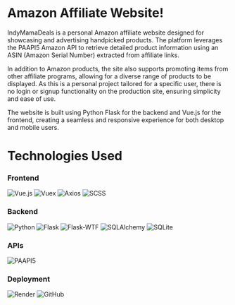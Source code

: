 # Amazon Affiliate Website! 

IndyMamaDeals is a personal Amazon affiliate website designed for showcasing and advertising handpicked products. The platform leverages the PAAPI5 Amazon API to retrieve detailed product information using an ASIN (Amazon Serial Number) extracted from affiliate links.

In addition to Amazon products, the site also supports promoting items from other affiliate programs, allowing for a diverse range of products to be displayed. As this is a personal project tailored for a specific user, there is no login or signup functionality on the production site, ensuring simplicity and ease of use.

The website is built using Python Flask for the backend and Vue.js for the frontend, creating a seamless and responsive experience for both desktop and mobile users.


# Technologies Used

### Frontend
![Vue.js](https://img.shields.io/badge/Vue.js-%2335495e.svg?style=for-the-badge&logo=vue.js&logoColor=%234FC08D)
![Vuex](https://img.shields.io/badge/Vuex-%2335495e.svg?style=for-the-badge&logo=vue.js&logoColor=%234FC08D)
![Axios](https://img.shields.io/badge/Axios-%235A29E4.svg?style=for-the-badge&logo=axios&logoColor=white)
![SCSS](https://img.shields.io/badge/SCSS-%23CC6699.svg?style=for-the-badge&logo=sass&logoColor=white)

### Backend
![Python](https://img.shields.io/badge/Python-%233776AB.svg?style=for-the-badge&logo=python&logoColor=white)
![Flask](https://img.shields.io/badge/Flask-%23000.svg?style=for-the-badge&logo=flask&logoColor=white)
![Flask-WTF](https://img.shields.io/badge/Flask--WTF-%23F37626.svg?style=for-the-badge&logo=flask&logoColor=white)
![SQLAlchemy](https://img.shields.io/badge/SQLAlchemy-%23D91E18.svg?style=for-the-badge&logo=python&logoColor=white)
![SQLite](https://img.shields.io/badge/SQLite-%23003B57.svg?style=for-the-badge&logo=sqlite&logoColor=white)

### APIs
![PAAPI5](https://img.shields.io/badge/Amazon%20API-FF9900.svg?style=for-the-badge&logo=amazon&logoColor=white)

### Deployment
![Render](https://img.shields.io/badge/Render-%23000000.svg?style=for-the-badge&logo=render&logoColor=%2361DAFB)
![GitHub](https://img.shields.io/badge/GitHub-%23181717.svg?style=for-the-badge&logo=github&logoColor=white)


